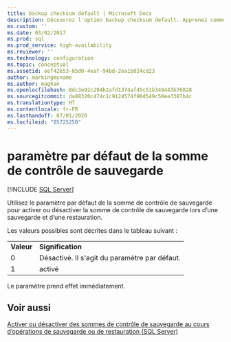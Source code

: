 ```yaml
---
title: backup checksum default | Microsoft Docs
description: Découvrez l'option backup checksum default. Apprenez comment l’utiliser pour activer ou désactiver la somme de contrôle de sauvegarde pendant les opérations de sauvegarde et de restauration SQL Server.
ms.custom: ''
ms.date: 03/02/2017
ms.prod: sql
ms.prod_service: high-availability
ms.reviewer: ''
ms.technology: configuration
ms.topic: conceptual
ms.assetid: eef42653-85d0-4eaf-94bd-2ea1b024cd23
author: markingmyname
ms.author: maghan
ms.openlocfilehash: 8dc3e92c294b2afd1374af45c51b349443b76828
ms.sourcegitcommit: da88320c474c1c9124574f90d549c50ee3387b4c
ms.translationtype: HT
ms.contentlocale: fr-FR
ms.lasthandoff: 07/01/2020
ms.locfileid: "85725250"
---
```

# <a name="backup-checksum-default"></a>paramètre par défaut de la somme de contrôle de sauvegarde
 [!INCLUDE [SQL Server](../../includes/applies-to-version/sqlserver.md)]

  Utilisez le paramètre par défaut de la somme de contrôle de sauvegarde pour activer ou désactiver la somme de contrôle de sauvegarde lors d’une sauvegarde et d’une restauration.  
  
 Les valeurs possibles sont décrites dans le tableau suivant :  
  
|||  
|-|-|  
|**Valeur**|**Signification**|  
|0|Désactivé. Il s'agit du paramètre par défaut.|  
|1|activé|  
  
 Le paramètre prend effet immédiatement.  
  
## <a name="see-also"></a>Voir aussi  
 [Activer ou désactiver des sommes de contrôle de sauvegarde au cours d’opérations de sauvegarde ou de restauration &#40;SQL Server&#41;](../../relational-databases/backup-restore/enable-or-disable-backup-checksums-during-backup-or-restore-sql-server.md)  
  
  
